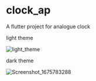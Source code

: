 # clock_ap

A flutter project for analogue clock 

light theme

 ![light_theme](https://user-images.githubusercontent.com/90405133/217288153-2cc4c567-29a7-47da-8a55-78fbb9ea193e.png)


dark theme

![Screenshot_1675783288](https://user-images.githubusercontent.com/90405133/217287737-7ba9a8e3-7e7b-483f-8ee7-4bbdcb81f18c.png)



